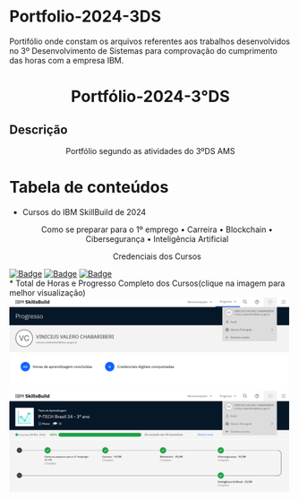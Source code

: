 # Portfolio-2024-3DS

Portifólio onde constam os arquivos referentes aos trabalhos desenvolvidos no 3º Desenvolvimento de Sistemas para comprovação do cumprimento das horas com a empresa IBM.


<h1 align="center">Portfólio-2024-3°DS</h1>

## Descrição
<p align="center">Portfólio segundo as atividades do 3ºDS AMS</p>

Tabela de conteúdos
=================
<!--ts-->
   * Cursos do IBM SkillBuild de 2024
      <p align="center">
       Como se preparar para o 1º emprego •
       Carreira • 
       Blockchain • 
       Cibersegurança •
       Inteligência Artificial
      </p>
      <p align="center">Credenciais dos Cursos<br></p>
[![Badge](https://img.shields.io/badge/IBM-Explore_Emerging_Tech-blue?style=for-the-badge&logo=ghost&logoColor=blue)](https://www.credly.com/badges/8f60019b-52b4-4d06-a9f5-0428caa328a3/public_url)
[![Badge](https://img.shields.io/badge/IBM-Job_Application_Essentials-blue?style=for-the-badge&logo=ghost&logoColor=blue)](https://www.credly.com/badges/14350ba7-c932-43b6-8427-e97369e646b0/public_url)
[![Badge](https://img.shields.io/badge/IBM-Cybersecurity_Fundamentals-blue?style=for-the-badge&logo=ghost&logoColor=blue)](https://www.credly.com/badges/b84820a3-357c-4be6-8a9e-f6f986d5e93f/public_url)<br>
      * Total de Horas e Progresso Completo dos Cursos(clique na imagem para melhor visualização)
     <img src="Imagens/Progress.png" width="500rem"> 
     <img src="Imagens/P-Tech.png" width="500rem">
<!--te-->
